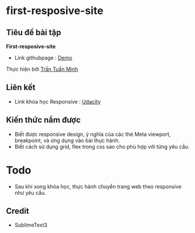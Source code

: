 # first-resposive-site

## Tiêu đề bài tập
**First-resposive-site**
- Link githubpage : [Demo](https://minh71297.github.io/first-resposive-site/)

Thực hiện bởi [Trần Tuấn Minh](https://github.com/minh71297)

## Liên kết
- Link khóa học Responsive : [Udacity](https://www.udacity.com/course/responsive-web-design-fundamentals--ud893)

## Kiến thức nắm được
- Biết được responsive design, ý nghĩa của các thẻ Meta viewport, breakpoint, và ứng dụng vào bài thực hành.
- Biết cách sử dụng grid, flex trong css sao cho phù hợp với từng yêu cầu. 


# Todo
- Sau khi xong khóa học, thực hành chuyển trang web theo responsive như yêu cầu.

## Credit
- SublimeText3
